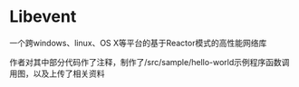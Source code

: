 # Libevent
一个跨windows、linux、OS X等平台的基于Reactor模式的高性能网络库

作者对其中部分代码作了注释，制作了/src/sample/hello-world示例程序函数调用图，以及上传了相关资料
